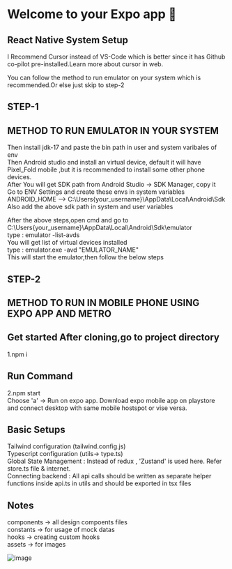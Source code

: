 # Welcome to your Expo app 👋

## React Native System Setup

I Recommend Cursor instead of VS-Code which is better since it has Github co-pilot pre-installed.Learn more about cursor in web.

You can follow the method to run emulator on your system which is recommended.Or else just skip to step-2

## STEP-1

## METHOD TO RUN EMULATOR IN YOUR SYSTEM

Then install jdk-17 and paste the bin path in user and system varibales of env<br/>
Then Android studio and install an virtual device, default it will have Pixel_Fold mobile ,but it is recommended to install some other phone devices.<br/>
After You will get SDK path from Android Studio -> SDK Manager, copy it<br/>
Go to ENV Settings and create these envs in system variables<br/>
ANDROID_HOME -->  C:\Users\{your_username}\AppData\Local\Android\Sdk<br/>
Also add the above sdk path in system and user variables<br/>

After the above steps,open cmd and go to C:\Users\{your_username}\AppData\Local\Android\Sdk\emulator<br/>
type : emulator -list-avds<br/>
You will get list of virtual devices installed<br/>
type : emulator.exe -avd "EMULATOR_NAME"<br/>
This will start the emulator,then follow the below steps<br/>

## STEP-2

## METHOD TO RUN IN MOBILE PHONE USING EXPO APP AND METRO

## Get started After cloning,go to project directory

1.npm i

## Run Command

2.npm start<br/>
Choose 'a' -> Run on expo app. Download expo mobile app on playstore and connect desktop with same mobile hostspot or vise versa.<br/>

## Basic Setups

Tailwind configuration (tailwind.config.js)<br/>
Typescript configuration (utils-> type.ts)<br/>
Global State Management : Instead of redux , 'Zustand' is used here. Refer store.ts file & internet.<br/>
Connecting backend : All api calls should be written as separate helper functions inside api.ts in utils and should be exported in tsx files<br/>

## Notes

components -> all design compoents files<br/>
constants -> for usage of mock datas<br/>
hooks -> creating custom hooks<br/>
assets -> for images<br/>


![image](https://github.com/user-attachments/assets/af122f75-c7d5-48fe-90a5-4b4d97d09077)
